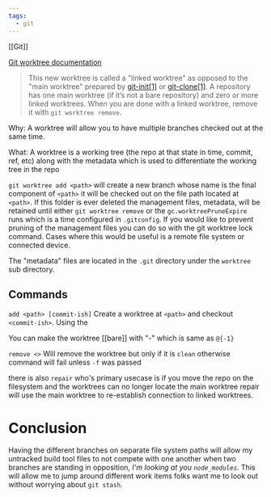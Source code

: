 ```yaml
---
tags:
  - git
---
```

[[Git]]

[Git worktree documentation](https://git-scm.com/docs/git-worktree)

>This new worktree is called a "linked worktree" as opposed to the "main worktree" prepared by [git-init[1]](https://git-scm.com/docs/git-init) or [git-clone[1]](https://git-scm.com/docs/git-clone). A repository has one main worktree (if it’s not a bare repository) and zero or more linked worktrees. When you are done with a linked worktree, remove it with `git worktree remove`.

Why:
A worktree will allow you to have multiple branches checked out at the same time. 

What:
A worktree is a working tree (the repo at that state in time, commit, ref, etc) along with the metadata which is used to differentiate the working tree in the repo

`git worktree add <path>` will create a new branch whose name is the final component of `<path>` it will be checked out on the file path located at `<path>`. If this folder is ever deleted the management files, metadata, will be retained until either `git worktree remove` or the `gc.worktreePruneExpire` runs which is a time configured in `.gitconfig`. If you would like to prevent pruning of the management files you can do so with the git worktree lock command. Cases where this would be useful is a remote file system or connected device.

The "metadata" files are located in the `.git` directory under the `worktree` sub directory.
## Commands
`add <path> [commit-ish]`
Create a worktree at `<path>` and checkout `<commit-ish>`. Using the 

You can make the worktree [[bare]] with "-" which is same as `@{-1}`

`remove <>`
Will remove the worktree but only if it is `clean` otherwise command will fail unless `-f` was passed

there is also `repair` who's primary usecase is if you move the repo on the filesystem and the worktrees can no longer locate the main worktree repair will use the main worktree to re-establish connection to linked worktrees.

# Conclusion
Having the different branches on separate file system paths will allow my untracked build tool files to not compete with one another when two branches are standing in opposition, *I'm looking at you `node_modules`*. This will allow me to jump around different work items folks want me to look out without worrying about `git stash`.